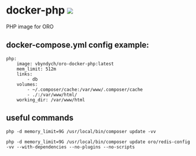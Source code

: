 # docker-php [![](https://images.microbadger.com/badges/image/vbyndych/oro-docker-php.svg)](https://microbadger.com/images/vbyndych/oro-docker-php "Get your own image badge on microbadger.com")
PHP image for ORO

## docker-compose.yml config example:

```
php:
    image: vbyndych/oro-docker-php:latest
    mem_limit: 512m
    links:
        - db
    volumes:
        - ~/.composer/cache:/var/www/.composer/cache
        - ./:/var/www/html/
    working_dir: /var/www/html
```

## useful commands

`php -d memory_limit=9G /usr/local/bin/composer update -vv`

`php -d memory_limit=9G /usr/local/bin/composer update oro/redis-config -vv --with-dependencies --no-plugins --no-scripts`